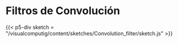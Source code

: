 # Filtros de Convolución
{{< p5-div sketch = "/visualcomputig/content/sketches/Convolution_filter/sketch.js" >}}




